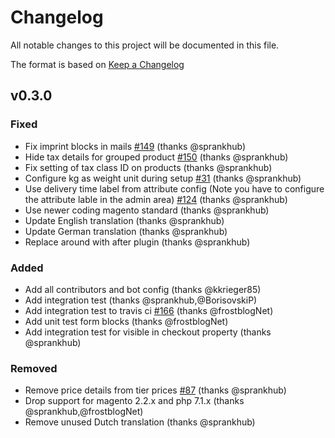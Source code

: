 # Changelog
All notable changes to this project will be documented in this file.

The format is based on [Keep a Changelog](http://keepachangelog.com/en/1.0.0/)

## v0.3.0
### Fixed
- Fix imprint blocks in mails [#149](https://github.com/firegento/firegento-magesetup2/issues/149) (thanks @sprankhub)
- Hide tax details for grouped product [#150](https://github.com/firegento/firegento-magesetup2/issues/150) (thanks @sprankhub)
- Fix setting of tax class ID on products (thanks @sprankhub)
- Configure kg as weight unit during setup [#31](https://github.com/firegento/firegento-magesetup2/issues/31) (thanks @sprankhub)
- Use delivery time label from attribute config (Note you have to configure the attribute lable in the admin area) [#124](https://github.com/firegento/firegento-magesetup2/issues/124) (thanks @sprankhub)
- Use newer coding magento standard (thanks @sprankhub) 
- Update English translation (thanks @sprankhub)
- Update German translation (thanks @sprankhub)
- Replace around with after plugin (thanks @sprankhub)

### Added
- Add all contributors and bot config (thanks @kkrieger85)
- Add integration test (thanks @sprankhub,@BorisovskiP)
- Add integration test to travis ci [#166](https://github.com/firegento/firegento-magesetup2/issues/166) (thanks @frostblogNet) 
- Add unit test form blocks (thanks @frostblogNet)
- Add integration test for visible in checkout property (thanks @sprankhub)
 

### Removed
- Remove price details from tier prices [#87](https://github.com/firegento/firegento-magesetup2/issues/87) (thanks @sprankhub)
- Drop support for magento 2.2.x and php 7.1.x (thanks @sprankhub,@frostblogNet)
- Remove unused Dutch translation (thanks @sprankhub)
